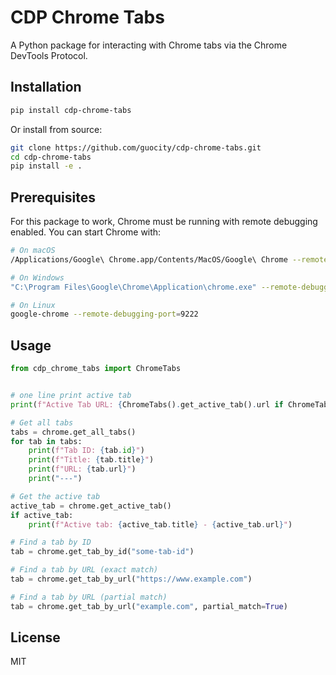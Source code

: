 # CDP Chrome Tabs

A Python package for interacting with Chrome tabs via the Chrome DevTools Protocol.

## Installation

```bash
pip install cdp-chrome-tabs
```

Or install from source:

```bash
git clone https://github.com/guocity/cdp-chrome-tabs.git
cd cdp-chrome-tabs
pip install -e .
```

## Prerequisites

For this package to work, Chrome must be running with remote debugging enabled. You can start Chrome with:

```bash
# On macOS
/Applications/Google\ Chrome.app/Contents/MacOS/Google\ Chrome --remote-debugging-port=9222

# On Windows
"C:\Program Files\Google\Chrome\Application\chrome.exe" --remote-debugging-port=9222

# On Linux
google-chrome --remote-debugging-port=9222
```

## Usage

```python
from cdp_chrome_tabs import ChromeTabs


# one line print active tab
print(f"Active Tab URL: {ChromeTabs().get_active_tab().url if ChromeTabs().get_active_tab() else 'No active tab'}")

# Get all tabs
tabs = chrome.get_all_tabs()
for tab in tabs:
    print(f"Tab ID: {tab.id}")
    print(f"Title: {tab.title}")
    print(f"URL: {tab.url}")
    print("---")

# Get the active tab
active_tab = chrome.get_active_tab()
if active_tab:
    print(f"Active tab: {active_tab.title} - {active_tab.url}")

# Find a tab by ID
tab = chrome.get_tab_by_id("some-tab-id")

# Find a tab by URL (exact match)
tab = chrome.get_tab_by_url("https://www.example.com")

# Find a tab by URL (partial match)
tab = chrome.get_tab_by_url("example.com", partial_match=True)
```

## License

MIT
